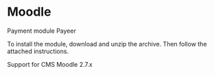Moodle
======
Payment module Payeer

To install the module, download and unzip the archive.
Then follow the attached instructions.

Support for CMS Moodle 2.7.x